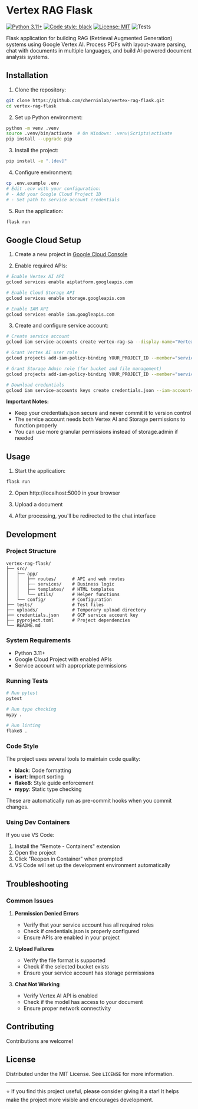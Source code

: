 # Vertex RAG Flask

[![Python 3.11+](https://img.shields.io/badge/python-3.11+-blue.svg)](https://www.python.org/downloads/)
[![Code style: black](https://img.shields.io/badge/code%20style-black-000000.svg)](https://github.com/psf/black)
[![License: MIT](https://img.shields.io/badge/License-MIT-yellow.svg)](https://opensource.org/licenses/MIT)
![Tests](https://github.com/cherninlab/vertex-rag-flask/actions/workflows/ci.yml/badge.svg)

Flask application for building RAG (Retrieval Augmented Generation) systems using Google Vertex AI. Process PDFs with layout-aware parsing, chat with documents in multiple languages, and build AI-powered document analysis systems.

## Installation

1. Clone the repository:

```bash
git clone https://github.com/cherninlab/vertex-rag-flask.git
cd vertex-rag-flask
```

2. Set up Python environment:

```bash
python -m venv .venv
source .venv/bin/activate  # On Windows: .venv\Scripts\activate
pip install --upgrade pip
```

3. Install the project:

```bash
pip install -e ".[dev]"
```

4. Configure environment:

```bash
cp .env.example .env
# Edit .env with your configuration:
# - Add your Google Cloud Project ID
# - Set path to service account credentials
```

5. Run the application:

```bash
flask run
```

## Google Cloud Setup

1. Create a new project in [Google Cloud Console](https://console.cloud.google.com/)

2. Enable required APIs:

```bash
# Enable Vertex AI API
gcloud services enable aiplatform.googleapis.com

# Enable Cloud Storage API
gcloud services enable storage.googleapis.com

# Enable IAM API
gcloud services enable iam.googleapis.com
```

3. Create and configure service account:

```bash
# Create service account
gcloud iam service-accounts create vertex-rag-sa --display-name="Vertex RAG Service Account"

# Grant Vertex AI user role
gcloud projects add-iam-policy-binding YOUR_PROJECT_ID --member="serviceAccount:vertex-rag-sa@YOUR_PROJECT_ID.iam.gserviceaccount.com" --role="roles/aiplatform.user"

# Grant Storage Admin role (for bucket and file management)
gcloud projects add-iam-policy-binding YOUR_PROJECT_ID --member="serviceAccount:vertex-rag-sa@YOUR_PROJECT_ID.iam.gserviceaccount.com" --role="roles/storage.admin"

# Download credentials
gcloud iam service-accounts keys create credentials.json --iam-account=vertex-rag-sa@YOUR_PROJECT_ID.iam.gserviceaccount.com
```

**Important Notes:**

- Keep your credentials.json secure and never commit it to version control
- The service account needs both Vertex AI and Storage permissions to function properly
- You can use more granular permissions instead of storage.admin if needed

## Usage

1. Start the application:

```bash
flask run
```

2. Open http://localhost:5000 in your browser

3. Upload a document

4. After processing, you'll be redirected to the chat interface

## Development

### Project Structure

```
vertex-rag-flask/
├── src/
│   ├── app/
│   │   ├── routes/      # API and web routes
│   │   ├── services/    # Business logic
│   │   ├── templates/   # HTML templates
│   │   └── utils/       # Helper functions
│   └── config/          # Configuration
├── tests/               # Test files
├── uploads/             # Temporary upload directory
├── credentials.json     # GCP service account key
├── pyproject.toml       # Project dependencies
└── README.md
```

### System Requirements

- Python 3.11+
- Google Cloud Project with enabled APIs
- Service account with appropriate permissions

### Running Tests

```bash
# Run pytest
pytest

# Run type checking
mypy .

# Run linting
flake8 .
```

### Code Style

The project uses several tools to maintain code quality:

- **black**: Code formatting
- **isort**: Import sorting
- **flake8**: Style guide enforcement
- **mypy**: Static type checking

These are automatically run as pre-commit hooks when you commit changes.

### Using Dev Containers

If you use VS Code:

1. Install the "Remote - Containers" extension
2. Open the project
3. Click "Reopen in Container" when prompted
4. VS Code will set up the development environment automatically

## Troubleshooting

### Common Issues

1. **Permission Denied Errors**

   - Verify that your service account has all required roles
   - Check if credentials.json is properly configured
   - Ensure APIs are enabled in your project

2. **Upload Failures**

   - Verify the file format is supported
   - Check if the selected bucket exists
   - Ensure your service account has storage permissions

3. **Chat Not Working**
   - Verify Vertex AI API is enabled
   - Check if the model has access to your document
   - Ensure proper network connectivity

## Contributing

Contributions are welcome!

## License

Distributed under the MIT License. See `LICENSE` for more information.

---

⭐ If you find this project useful, please consider giving it a star! It helps make the project more visible and encourages development.

